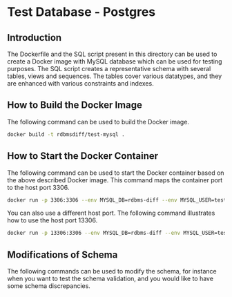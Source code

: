 # Test Database - Postgres

## Introduction
The Dockerfile and the SQL script present in this directory can be used to create a Docker image with MySQL database which can be used for testing purposes. The SQL script creates a representative schema with several tables, views and sequences. The tables cover various datatypes, and they are enhanced with various constraints and indexes.

## How to Build the Docker Image
The following command can be used to build the Docker image.
```bash
docker build -t rdbmsdiff/test-mysql .
```

## How to Start the Docker Container
The following command can be used to start the Docker container based on the above described Docker image. This command maps the container port to the host port 3306. 
```bash
docker run -p 3306:3306 --env MYSQL_DB=rdbms-diff --env MYSQL_USER=test-user --env MYSQL_ROOT_PASSWORD=test-pwd  rdbmsdiff/test-mysql:latest
```

You can also use a different host port. The following command illustrates how to use the host port 13306.
```bash
docker run -p 13306:3306 --env MYSQL_DB=rdbms-diff --env MYSQL_USER=test-user --env MYSQL_ROOT_PASSWORD=test-pwd  rdbmsdiff/test-mysql:latest
```

## Modifications of Schema
The following commands can be used to modify the schema, for instance when you want to test the schema validation, and you would like to have some schema discrepancies.
```sql
```

